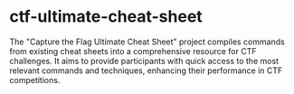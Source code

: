 # ctf-ultimate-cheat-sheet
The "Capture the Flag Ultimate Cheat Sheet" project compiles commands from existing cheat sheets into a comprehensive resource for CTF challenges. It aims to provide participants with quick access to the most relevant commands and techniques, enhancing their performance in CTF competitions.
